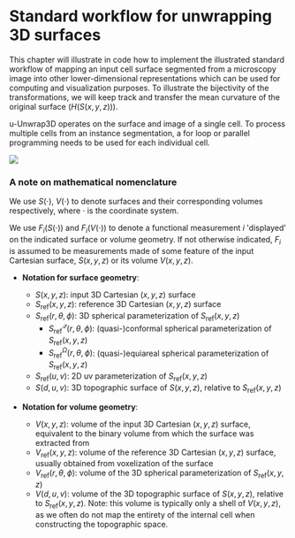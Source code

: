 # Standard workflow for unwrapping 3D surfaces

This chapter will illustrate in code how to implement the illustrated standard workflow of mapping an input cell surface segmented from a microscopy image into other lower-dimensional representations which can be used for computing and visualization purposes. To illustrate the bijectivity of the transformations, we will keep track and transfer the mean curvature of the original surface $(H(S(x,y,z)))$. 

u-Unwrap3D operates on the surface and image of a single cell. To process multiple cells from an instance segmentation, a for loop or parallel programming needs to be used for each individual cell.    

![](../01_introduction/u_unwrap3D_overview.png)

### A note on mathematical nomenclature
We use $S(\cdot)$, $V(\cdot)$ to denote surfaces and their corresponding volumes respectively, where $\cdot$ is the coordinate system. 

We use $F_i(S(\cdot))$ and $F_i(V(\cdot))$ to denote a functional measurement $i$  'displayed' on the indicated surface or volume geometry. If not otherwise indicated, $F_i$ is assumed to be measurements made of some feature of the input Cartesian surface, $S(x,y,z)$ or its volume $V(x,y,z)$.  

- **Notation for surface geometry**:
    - $S(x,y,z)$: input 3D Cartesian $(x,y,z)$ surface
    - $S_{\text{ref}}(x,y,z)$: reference 3D Cartesian $(x,y,z)$ surface
    - $S_{\text{ref}}(r,\theta,\phi)$: 3D spherical parameterization of $S_{\text{ref}}(x,y,z)$
        - $S_{\text{ref}}^{\mathcal{Q}}(r,\theta,\phi)$: (quasi-)conformal spherical parameterization of $S_{\text{ref}}(x,y,z)$
        - $S_{\text{ref}}^{\Omega}(r,\theta,\phi)$: (quasi-)equiareal spherical parameterization of $S_{\text{ref}}(x,y,z)$
    - $S_{\text{ref}}(u,v)$: 2D uv parameterization of $S_{\text{ref}}(x,y,z)$
    - $S(d,u,v)$: 3D topographic surface of $S(x,y,z)$, relative to $S_{\text{ref}}(x,y,z)$

- **Notation for volume geometry**:
    - $V(x,y,z)$: volume of the input 3D Cartesian $(x,y,z)$ surface, equivalent to the binary volume from which the surface was extracted from
    - $V_{\text{ref}}(x,y,z)$: volume of the reference 3D Cartesian $(x,y,z)$ surface, usually obtained from voxelization of the surface
    - $V_{\text{ref}}(r,\theta,\phi)$: volume of the 3D spherical parameterization of $S_{\text{ref}}(x,y,z)$
    - $V(d,u,v)$: volume of the 3D topographic surface of $S(x,y,z)$, relative to $S_{\text{ref}}(x,y,z)$. Note: this volume is typically only a shell of $V(x,y,z)$, as we often do not map the entirety of the internal cell when constructing the topographic space. 
